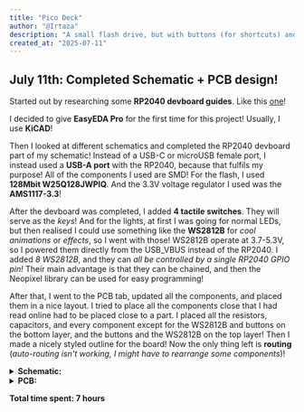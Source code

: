 ```yaml
---
title: "Pico Deck"
author: "@Irtaza"
description: "A small flash drive, but with buttons (for shortcuts) and LEDs instead of storage!! With a custom RP2040 devboard!"
created_at: "2025-07-11"
---
```


## July 11th: Completed Schematic + PCB design!

Started out by researching some **RP2040 devboard guides**. Like this [one](https://www.circuitstate.com/projects/mitayi-pico-rp2040-r0-5-open-source-microcontroller-development-board-schematic-pcb-and-assembly/)!

I decided to give **EasyEDA Pro** for the first time for this project! Usually, I use **KiCAD**!

Then I looked at different schematics and completed the RP2040 devboard part of my schematic! Instead of a USB-C or microUSB female port, I instead used a **USB-A port** with the RP2040, because that fulfils my purpose! All of the components I used are SMD! For the flash, I used **128Mbit W25Q128JWPIQ**. And the 3.3V voltage regulator I used was the **AMS1117-3.3**! 

After the devboard was completed, I added **4 tactile switches**. They will serve as the _keys_! And for the lights, at first I was going for normal LEDs, but then realised I could use something like the **WS2812B** for _cool animations_ or _effects_, so I went with those! WS2812B operate at 3.7-5.3V, so I powered them directly from the USB_VBUS instead of the RP2040. I added _8 WS2812B_, and they can _all be controlled by a single RP2040 GPIO pin!_ Their main advantage is that they can be chained, and then the Neopixel library can be used for easy programming!

After that, I went to the PCB tab, updated all the components, and placed them in a nice layout. I tried to place all the components close that I had read online had to be placed close to a part. I placed all the resistors, capacitors, and every component except for the WS2812B and buttons on the bottom layer, and the buttons and the WS2812B on the top layer! Then I made a nicely styled outline for the board! Now the only thing left is **routing** (_auto-routing isn't working, I might have to rearrange some components_)!
<details>
<summary>
<b>Schematic:</b>
</summary>
<p>
<img width="1270" height="845" alt="SCH_PicoDeck" src="https://github.com/user-attachments/assets/0c2830c6-63a5-40bb-8342-2a6d0d806cb0" />
</p>
</details>

<details>
<summary>
<b>PCB:</b>
</summary>
<p>
<img width="577" height="261" alt="PicoDeck_PCB_Top_Layer" src="https://github.com/user-attachments/assets/6bec8981-3f14-45aa-afb7-95b1a9682bc0" align="center" /><img width="577" height="265" alt="PicoDeck_PCB_Bottom_Layer" src="https://github.com/user-attachments/assets/ff957ce5-2337-4ae7-b291-a8ef9c178cd4" align="center"/>
</p>
</details>

**Total time spent: 7 hours**
